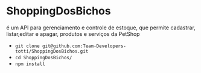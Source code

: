 # ShoppingDosBichos
é um API para gerenciamento e controle de estoque, que permite cadastrar, listar,editar e apagar, produtos e serviços da PetShop 

- ```git clone git@github.com:Team-Developers-totti/ShoppingDosBichos.git```
- ```cd ShoppingDosBichos/```
- ```npm install```
